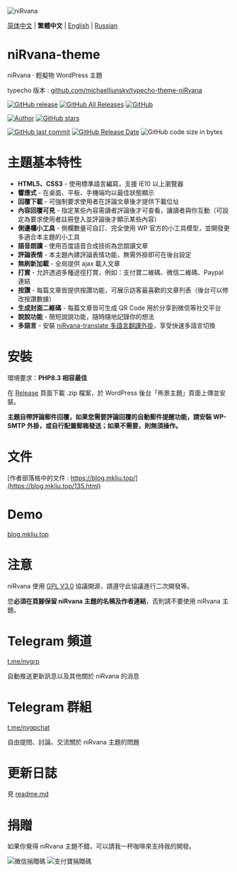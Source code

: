 ![niRvana](https://cdn.jsdelivr.net/gh/michaelliunsky/cdn@master/screenshot.png)

[简体中文](README.md) | **繁體中文** | [English](README_en.md) | [Russian](README_ru.md)

# niRvana-theme

niRvana · 輕擬物 WordPress 主題

typecho 版本 : [github.com/michaelliunsky/typecho-theme-niRvana](https://github.com/michaelliunsky/typecho-theme-niRvana)

[![GitHub release](https://img.shields.io/github/v/release/michaelliunsky/niRvana-theme?color=%235e72e4&style=for-the-badge)](https://github.com/michaelliunsky/niRvana-theme/releases) [![GitHub All Releases](https://img.shields.io/github/downloads/michaelliunsky/niRvana-theme/total?style=for-the-badge)](https://github.com/michaelliunsky/niRvana-theme/releases) [![GitHub](https://img.shields.io/github/license/michaelliunsky/niRvana-theme?color=blue&style=for-the-badge)](https://github.com/michaelliunsky/niRvana-theme/blob/master/LICENSE)

[![Author](https://img.shields.io/badge/author-michaelliunsky-yellow?style=for-the-badge)](https://github.com/michaelliunsky) [![GitHub stars](https://img.shields.io/github/stars/michaelliunsky/niRvana-theme?color=ff69b4&style=for-the-badge)](https://github.com/michaelliunsky/niRvana-theme/stargazers)

[![GitHub last commit](https://img.shields.io/github/last-commit/michaelliunsky/niRvana-theme?style=flat-square)](https://github.com/michaelliunsky/niRvana-theme/commits/master) [![GitHub Release Date](https://img.shields.io/github/release-date/michaelliunsky/niRvana-theme?style=flat-square)](https://github.com/michaelliunsky/niRvana-theme/releases) ![GitHub code size in bytes](https://img.shields.io/github/languages/code-size/michaelliunsky/niRvana-theme?style=flat-square)

# 主題基本特性

- **HTML5、CSS3** - 使用標準語言編寫，支援 IE10 以上瀏覽器
- **響應式** - 在桌面、平板、手機端均以最佳狀態顯示
- **回覆下載** - 可強制要求使用者在評論文章後才提供下載位址
- **內容回覆可見** - 指定某些內容需讀者評論後才可查看，讓讀者與你互動（可設定為要求使用者註冊登入並評論後才顯示某些內容）
- **側邊欄小工具** - 側欄數量可自訂、完全使用 WP 官方的小工具模型，並開發更多適合本主題的小工具
- **語音朗讀** - 使用百度語音合成技術為您朗讀文章
- **評論表情** - 本主題內建評論表情功能，無需外掛即可在後台設定
- **無刷新加載** - 全局提供 ajax 載入文章
- **打賞** - 允許透過多種途徑打賞，例如：支付寶二維碼、微信二維碼、Paypal 連結
- **按讚** - 每篇文章皆提供按讚功能，可展示訪客最喜歡的文章列表（後台可以修改按讚數據）
- **生成封面二維碼** - 每篇文章皆可生成 QR Code 用於分享到微信等社交平台
- **說說功能** - 簡短說說功能，隨時隨地記錄你的想法
- **多語言** - 安裝 [niRvana-translate 多語言翻譯外掛](https://github.com/michaelliunsky/niRvana-translate)，享受快速多語言切換

# 安裝

環境要求：**PHP8.3 相容最佳**

在 [Release](https://github.com/michaelliunsky/niRvana-theme/releases) 頁面下載 .zip 檔案，於 WordPress 後台「佈景主題」頁面上傳並安裝。

**主題自帶評論郵件回覆，如果您需要評論回覆的自動郵件提醒功能，請安裝 WP-SMTP 外掛，或自行配置郵箱發送；如果不需要，則無須操作。**

# 文件

[作者部落格中的文件 : https://blog.mkliu.top/](https://blog.mkliu.top/135.html)

# Demo

[blog.mkliu.top](https://blog.mkliu.top/)

# 注意

niRvana 使用 [GPL V3.0](https://github.com/michaelliunsky/niRvana-theme/blob/main/LICENSE) 協議開源，請遵守此協議進行二次開發等。

您**必須在頁腳保留 niRvana 主題的名稱及作者連結**，否則請不要使用 niRvana 主題。

# Telegram 頻道

[t.me/nvgrp](https://t.me/nvgrp)

自動推送更新訊息以及其他關於 niRvana 的消息

# Telegram 群組

[t.me/nvgpchat](https://t.me/nvgpchat)

自由提問、討論、交流關於 niRvana 主題的問題

# 更新日誌

見 [readme.md](https://github.com/michaelliunsky/niRvana-theme#%E6%9B%B4%E6%96%B0%E6%97%A5%E5%BF%97)

# 捐贈

如果你覺得 niRvana 主題不錯，可以請我一杯咖啡來支持我的開發。

![微信捐贈碼](https://cdn.jsdelivr.net/gh/michaelliunsky/cdn@master/wechat.jpg)
![支付寶捐贈碼](https://cdn.jsdelivr.net/gh/michaelliunsky/cdn@master/alipay.jpg)
